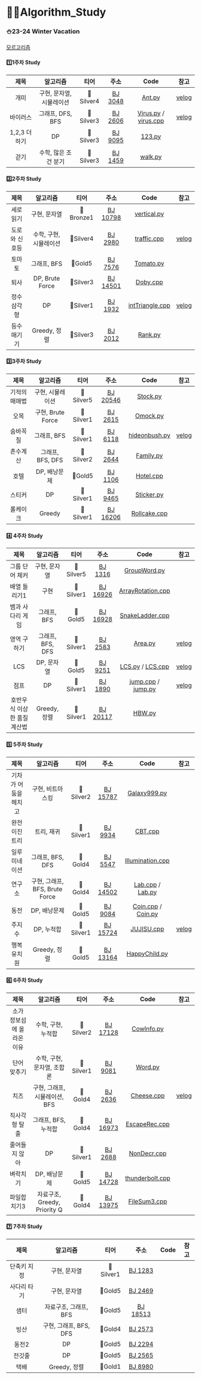# 👨‍💻Algorithm_Study

### ⛄23-24 Winter Vacation
[모르고리즘](https://www.acmicpc.net/group/19643)
#### 1️⃣1주차 Study

|제목|알고리즘|티어|주소|Code|참고|
|:------:|:---:|:---:|:---:|:---:|:--:|
|개미|구현, 문자열, 시뮬레이션|🥈Silver4|[BJ 3048](https://www.acmicpc.net/problem/3048)|[Ant.py](https://github.com/Hyunjoon83/Algorithm_Study/blob/main/1%EC%A3%BC%EC%B0%A8%20%EC%8A%A4%ED%84%B0%EB%94%94/Ant.py)|[velog](https://velog.io/@hyunjoon0803/Python-%EB%B0%B1%EC%A4%80-3048-%EA%B0%9C%EB%AF%B8)|
|바이러스|그래프, DFS, BFS|🥈Silver3|[BJ 2606](https://www.acmicpc.net/problem/2606)|[Virus.py](https://github.com/Hyunjoon83/Algorithm_Study/blob/main/1%EC%A3%BC%EC%B0%A8%20%EC%8A%A4%ED%84%B0%EB%94%94/Virus.py) / [virus.cpp](https://github.com/Hyunjoon83/Algorithm_Study/blob/main/1%EC%A3%BC%EC%B0%A8%20%EC%8A%A4%ED%84%B0%EB%94%94/virus.cpp)|[velog](https://velog.io/@hyunjoon0803/C-%EB%B0%B1%EC%A4%80-2606-%EB%B0%94%EC%9D%B4%EB%9F%AC%EC%8A%A4)|
|1,2,3 더하기|DP|🥈Silver3|[BJ 9095](https://www.acmicpc.net/problem/9095)|[123.py](https://github.com/Hyunjoon83/Algorithm_Study/blob/main/1%EC%A3%BC%EC%B0%A8%20%EC%8A%A4%ED%84%B0%EB%94%94/123.py)||
|걷기|수학, 많은 조건 분기|🥈Silver3|[BJ 1459](https://www.acmicpc.net/problem/1459)|[walk.py](https://github.com/Hyunjoon83/Algorithm_Study/blob/main/1%EC%A3%BC%EC%B0%A8%20%EC%8A%A4%ED%84%B0%EB%94%94/walk.py)||

#### 2️⃣2주차 Study

|제목|알고리즘|티어|주소|Code|참고|
|:------:|:---:|:---:|:---:|:---:|:---:|
|세로읽기|구현, 문자열|🥉Bronze1|[BJ 10798](https://www.acmicpc.net/problem/10798)|[vertical.py](https://github.com/Hyunjoon83/Algorithm_Study/blob/main/2%EC%A3%BC%EC%B0%A8%20%EC%8A%A4%ED%84%B0%EB%94%94/vertical.py)||
|도로와 신호등|수학, 구현, 시뮬레이션|🥈Silver4|[BJ 2980](https://www.acmicpc.net/problem/2980)|[traffic.cpp](https://github.com/Hyunjoon83/Algorithm_Study/blob/main/2%EC%A3%BC%EC%B0%A8%20%EC%8A%A4%ED%84%B0%EB%94%94/traffic.cpp)|[velog](https://velog.io/@hyunjoon0803/C-%EB%B0%B1%EC%A4%80-2980-%EB%8F%84%EB%A1%9C%EC%99%80-%EC%8B%A0%ED%98%B8%EB%93%B1)|
|토마토|그래프, BFS|🥇Gold5|[BJ 7576](https://www.acmicpc.net/problem/7576)|[Tomato.py](https://github.com/Hyunjoon83/Algorithm_Study/blob/main/2%EC%A3%BC%EC%B0%A8%20%EC%8A%A4%ED%84%B0%EB%94%94/Tomato.py)||
|퇴사|DP, Brute Force|🥈Silver3|[BJ 14501](https://www.acmicpc.net/problem/14501)|[Doby.cpp](https://github.com/Hyunjoon83/Algorithm_Study/blob/main/2%EC%A3%BC%EC%B0%A8%20%EC%8A%A4%ED%84%B0%EB%94%94/Doby.cpp)||
|정수 삼각형|DP|🥈Silver1|[BJ 1932](https://www.acmicpc.net/problem/1932)|[intTriangle.cpp](https://github.com/Hyunjoon83/Algorithm_Study/blob/main/2%EC%A3%BC%EC%B0%A8%20%EC%8A%A4%ED%84%B0%EB%94%94/intTriangle.cpp)|[velog](https://velog.io/@hyunjoon0803/C-%EB%B0%B1%EC%A4%80-1932-%EC%A0%95%EC%88%98-%EC%82%BC%EA%B0%81%ED%98%95)|
|등수 매기기|Greedy, 정렬|🥈Silver3|[BJ 2012](https://www.acmicpc.net/problem/2012)|[Rank.py](https://github.com/Hyunjoon83/Algorithm_Study/blob/main/2%EC%A3%BC%EC%B0%A8%20%EC%8A%A4%ED%84%B0%EB%94%94/Rank.py)||

#### 3️⃣3주차 Study
|제목|알고리즘|티어|주소|Code|참고|
|:------:|:---:|:---:|:---:|:---:|:---:|
|기적의 매매법|구현, 시뮬레이션|🥈Silver5|[BJ 20546](https://www.acmicpc.net/problem/20546)|[Stock.py](https://github.com/Hyunjoon83/Algorithm_Study/blob/main/3%EC%A3%BC%EC%B0%A8%20%EC%8A%A4%ED%84%B0%EB%94%94/Stock.py)||
|오목|구현, Brute Force|🥈Silver1|[BJ 2615](https://www.acmicpc.net/problem/2615)|[Omock.py](https://github.com/Hyunjoon83/Algorithm_Study/blob/main/3%EC%A3%BC%EC%B0%A8%20%EC%8A%A4%ED%84%B0%EB%94%94/Omock.py)||
|숨바꼭질|그래프, BFS|🥈Silver1|[BJ 6118](https://www.acmicpc.net/problem/6118)|[hideonbush.py](https://github.com/Hyunjoon83/Algorithm_Study/blob/main/3%EC%A3%BC%EC%B0%A8%20%EC%8A%A4%ED%84%B0%EB%94%94/hideonbush.py)|[velog](https://velog.io/@hyunjoon0803/Python-%EB%B0%B1%EC%A4%80-6118-%EC%88%A8%EB%B0%94%EA%BC%AD%EC%A7%88)|
|촌수계산|그래프, BFS, DFS|🥈Silver2|[BJ 2644](https://www.acmicpc.net/problem/2644)|[Family.py](https://github.com/Hyunjoon83/Algorithm_Study/blob/main/3%EC%A3%BC%EC%B0%A8%20%EC%8A%A4%ED%84%B0%EB%94%94/Family.py)||
|호텔|DP, 배낭문제|🥇Gold5|[BJ 1106](https://www.acmicpc.net/problem/1106)|[Hotel.cpp](https://github.com/Hyunjoon83/Algorithm_Study/blob/main/3%EC%A3%BC%EC%B0%A8%20%EC%8A%A4%ED%84%B0%EB%94%94/Hotel.cpp)||
|스티커|DP|🥈Silver1|[BJ 9465](https://www.acmicpc.net/problem/9465)|[Sticker.py](https://github.com/Hyunjoon83/Algorithm_Study/blob/main/3%EC%A3%BC%EC%B0%A8%20%EC%8A%A4%ED%84%B0%EB%94%94/Sticker.py)||
|롤케이크|Greedy|🥈Silver1|[BJ 16206](https://www.acmicpc.net/problem/16206)|[Rollcake.cpp](https://github.com/Hyunjoon83/Algorithm_Study/blob/main/3%EC%A3%BC%EC%B0%A8%20%EC%8A%A4%ED%84%B0%EB%94%94/Rollcake.cpp)||

#### 4️⃣ 4주차 Study
|제목|알고리즘|티어|주소|Code|참고|
|:------:|:---:|:---:|:---:|:---:|:---:|
|그룹 단어 체커|구현, 문자열|🥈Silver5|[BJ 1316](https://www.acmicpc.net/problem/1316)|[GroupWord.py](https://github.com/Hyunjoon83/Algorithm_Study/blob/main/4%EC%A3%BC%EC%B0%A8%20%EC%8A%A4%ED%84%B0%EB%94%94/GroupWord.py)||
|배열 돌리기1|구현|🥈Silver1|[BJ 16926](https://www.acmicpc.net/problem/16926)|[ArrayRotation.cpp](https://github.com/Hyunjoon83/Algorithm_Study/blob/main/4%EC%A3%BC%EC%B0%A8%20%EC%8A%A4%ED%84%B0%EB%94%94/ArrayRotation.cpp)||
|뱀과 사다리 게임|그래프, BFS|🥇Gold5|[BJ 16928](https://www.acmicpc.net/problem/16928)|[SnakeLadder.cpp](https://github.com/Hyunjoon83/Algorithm_Study/blob/main/4%EC%A3%BC%EC%B0%A8%20%EC%8A%A4%ED%84%B0%EB%94%94/SnakeLadder.cpp)||
|영역 구하기|그래프, BFS, DFS|🥈Silver1|[BJ 2583](https://www.acmicpc.net/problem/2583)|[Area.py](https://github.com/Hyunjoon83/Algorithm_Study/blob/main/4%EC%A3%BC%EC%B0%A8%20%EC%8A%A4%ED%84%B0%EB%94%94/Area.py)|[velog](https://velog.io/@hyunjoon0803/Python-%EB%B0%B1%EC%A4%80-2583-%EC%98%81%EC%97%AD-%EA%B5%AC%ED%95%98%EA%B8%B0)|
|LCS|DP, 문자열|🥇Gold5|[BJ 9251](https://www.acmicpc.net/problem/9251)|[LCS.py](https://github.com/Hyunjoon83/Algorithm_Study/blob/main/4%EC%A3%BC%EC%B0%A8%20%EC%8A%A4%ED%84%B0%EB%94%94/LCS.py) / [LCS.cpp](https://github.com/Hyunjoon83/Algorithm_Study/blob/main/4%EC%A3%BC%EC%B0%A8%20%EC%8A%A4%ED%84%B0%EB%94%94/LCS.cpp)|[velog](https://velog.io/@hyunjoon0803/CPython-%EB%B0%B1%EC%A4%80-9251-LCS)|
|점프|DP|🥈Silver1|[BJ 1890](https://www.acmicpc.net/problem/1890)|[jump.cpp](https://github.com/Hyunjoon83/Algorithm_Study/blob/main/4%EC%A3%BC%EC%B0%A8%20%EC%8A%A4%ED%84%B0%EB%94%94/jump.cpp) / [jump.py](https://github.com/Hyunjoon83/Algorithm_Study/blob/main/4%EC%A3%BC%EC%B0%A8%20%EC%8A%A4%ED%84%B0%EB%94%94/jump.py)|[velog](https://velog.io/@hyunjoon0803/C-%EB%B0%B1%EC%A4%80-1890-%EC%A0%90%ED%94%84)|
|호반우식 이상한 품질 계산법|Greedy, 정렬|🥈Silver1|[BJ 20117](https://www.acmicpc.net/problem/20117)|[HBW.py](https://github.com/Hyunjoon83/Algorithm_Study/blob/main/4%EC%A3%BC%EC%B0%A8%20%EC%8A%A4%ED%84%B0%EB%94%94/Hobanwoo.py)||

#### 5️⃣ 5주차 Study
|제목|알고리즘|티어|주소|Code|참고|
|:------:|:---:|:---:|:---:|:---:|:---:|
|기차가 어둠을 헤치고|구현, 비트마스킹|🥈Silver2|[BJ 15787](https://www.acmicpc.net/problem/15787)|[Galaxy999.py](https://github.com/Hyunjoon83/Algorithm_Study/blob/main/5%EC%A3%BC%EC%B0%A8%20%EC%8A%A4%ED%84%B0%EB%94%94/Galaxy999.py)||
|완전 이진 트리|트리, 재귀|🥈Silver1|[BJ 9934](https://www.acmicpc.net/problem/9934)|[CBT.cpp](https://github.com/Hyunjoon83/Algorithm_Study/blob/main/5%EC%A3%BC%EC%B0%A8%20%EC%8A%A4%ED%84%B0%EB%94%94/CBT.cpp)||
|일루미네이션|그래프, BFS, DFS|🥇Gold4|[BJ 5547](https://www.acmicpc.net/problem/5547)|[Illumination.cpp](https://github.com/Hyunjoon83/Algorithm_Study/blob/main/5%EC%A3%BC%EC%B0%A8%20%EC%8A%A4%ED%84%B0%EB%94%94/Illumination.cpp)||
|연구소|구현, 그래프, BFS, Brute Force|🥇Gold4|[BJ 14502](https://www.acmicpc.net/problem/14502)|[Lab.cpp](https://github.com/Hyunjoon83/Algorithm_Study/blob/main/5%EC%A3%BC%EC%B0%A8%20%EC%8A%A4%ED%84%B0%EB%94%94/Lab.cpp) / [Lab.py](https://github.com/Hyunjoon83/Algorithm_Study/blob/main/5%EC%A3%BC%EC%B0%A8%20%EC%8A%A4%ED%84%B0%EB%94%94/Lab.py)||
|동전|DP, 배낭문제|🥇Gold5|[BJ 9084](https://www.acmicpc.net/problem/9084)|[Coin.cpp](https://github.com/Hyunjoon83/Algorithm_Study/blob/main/5%EC%A3%BC%EC%B0%A8%20%EC%8A%A4%ED%84%B0%EB%94%94/Coin.cpp) / [Coin.py](https://github.com/Hyunjoon83/Algorithm_Study/blob/main/5%EC%A3%BC%EC%B0%A8%20%EC%8A%A4%ED%84%B0%EB%94%94/Coin.py)||
|주지수|DP, 누적합|🥈Silver1|[BJ 15724](https://www.acmicpc.net/problem/15724)|[JUJISU.cpp](https://github.com/Hyunjoon83/Algorithm_Study/blob/main/5%EC%A3%BC%EC%B0%A8%20%EC%8A%A4%ED%84%B0%EB%94%94/JUJISU.cpp)|[velog](https://velog.io/@hyunjoon0803/C-%EB%B0%B1%EC%A4%80-15724-%EC%A3%BC%EC%A7%80%EC%88%98)|
|행복 유치원|Greedy, 정렬|🥇Gold5|[BJ 13164](https://www.acmicpc.net/problem/13164)|[HappyChild.py](https://github.com/Hyunjoon83/Algorithm_Study/blob/main/5%EC%A3%BC%EC%B0%A8%20%EC%8A%A4%ED%84%B0%EB%94%94/HappyChild.py)||

#### 6️⃣ 6주차 Study
|제목|알고리즘|티어|주소|Code|참고|
|:------:|:---:|:---:|:---:|:---:|:---:|
|소가 정보섬에 올라온 이유|수학, 구현, 누적합|🥈Silver2|[BJ 17128](https://acmicpc.net/problem/17128)|[CowInfo.py](https://github.com/Hyunjoon83/Algorithm_Study/blob/main/6%EC%A3%BC%EC%B0%A8%20%EC%8A%A4%ED%84%B0%EB%94%94/CowInfo.py)||
|단어 맞추기|수학, 구현, 문자열, 조합론|🥈Silver1|[BJ 9081](https://www.acmicpc.net/problem/9081)|[Word.py](https://github.com/Hyunjoon83/Algorithm_Study/blob/main/6%EC%A3%BC%EC%B0%A8%20%EC%8A%A4%ED%84%B0%EB%94%94/Word.py)||
|치즈|구현, 그래프, 시뮬레이션, BFS|🥇Gold4|[BJ 2636](https://www.acmicpc.net/problem/2636)|[Cheese.cpp](https://github.com/Hyunjoon83/Algorithm_Study/blob/main/6%EC%A3%BC%EC%B0%A8%20%EC%8A%A4%ED%84%B0%EB%94%94/Cheese.cpp)|[velog](https://velog.io/@hyunjoon0803/C-%EB%B0%B1%EC%A4%80-2636-%EC%B9%98%EC%A6%88)|
|직사각형 탈출|그래프, BFS, 누적합|🥇Gold4|[BJ 16973](https://www.acmicpc.net/problem/16973)|[EscapeRec.cpp](https://github.com/Hyunjoon83/Algorithm_Study/blob/main/6%EC%A3%BC%EC%B0%A8%20%EC%8A%A4%ED%84%B0%EB%94%94/EscapeRec.cpp)||
|줄어들지 않아|DP|🥈Silver1|[BJ 2688](https://www.acmicpc.net/problem/2688)|[NonDecr.cpp](https://github.com/Hyunjoon83/Algorithm_Study/blob/main/6%EC%A3%BC%EC%B0%A8%20%EC%8A%A4%ED%84%B0%EB%94%94/NonDecr.cpp)||
|벼락치기|DP, 배낭문제|🥇Gold5|[BJ 14728](https://www.acmicpc.net/problem/14728)|[thunderbolt.cpp](https://github.com/Hyunjoon83/Algorithm_Study/blob/main/6%EC%A3%BC%EC%B0%A8%20%EC%8A%A4%ED%84%B0%EB%94%94/thunderbolt.cpp)||
|파일합치기3|자료구조, Greedy, Priority Q|🥇Gold4|[BJ 13975](https://www.acmicpc.net/problem/13975)|[FileSum3.cpp](https://github.com/Hyunjoon83/Algorithm_Study/blob/main/6%EC%A3%BC%EC%B0%A8%20%EC%8A%A4%ED%84%B0%EB%94%94/FileSum3.cpp)||

#### 7️⃣ 7주차 Study
|제목|알고리즘|티어|주소|Code|참고|
|:------:|:---:|:---:|:---:|:---:|:---:|
|단축키 지정|구현, 문자열|🥈Silver1|[BJ 1283](https://www.acmicpc.net/problem/1283)|||
|사다리 타기|구현, 문자열|🥇Gold5|[BJ 2469](https://www.acmicpc.net/problem/2469)|||
|샘터|자료구조, 그래프, BFS|🥇Gold5|[BJ 18513](https://www.acmicpc.net/problem/18513)|||
|빙산|구현, 그래프, BFS, DFS|🥇Gold4|[BJ 2573](https://www.acmicpc.net/problem/18513)|||
|동전2|DP|🥇Gold5|[BJ 2294](https://www.acmicpc.net/problem/2294)|||
|전깃줄|DP|🥇Gold5|[BJ 2565](https://www.acmicpc.net/problem/2565)|||
|택배|Greedy, 정렬|🥇Gold1|[BJ 8980](https://www.acmicpc.net/problem/8980)|||
